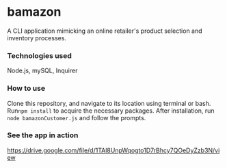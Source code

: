# bamazon
A CLI application mimicking an online retailer's product selection and inventory processes. 

### Technologies used
Node.js, mySQL, Inquirer

### How to use
Clone this repository, and navigate to its location using terminal or bash. 
Run`npm install` to acquire the necessary packages.
After installation, run `node bamazonCustomer.js` and follow the prompts.

### See the app in action
https://drive.google.com/file/d/1TAl8UnpWqogto1D7rBhcy7QOeDyZzb3N/view
